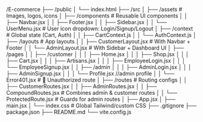 /E-commerce
├── /public
│   └── index.html
├── /src
│   ├── /assets                     # Images, logos, icons
│   ├── /components                # Reusable UI components
│   │   ├── Navbar.jsx
│   │   ├── Footer.jsx
│   │   ├── Sidebar.jsx
│   │   └── UserMenu.jsx           # User icon dropdown: Login/Signup/Logout
│   ├── /context                   # Global state (Cart, Auth)
│   │   ├── CartContext.js
│   │   └── AuthContext.js
│   ├── /layouts                   # App layouts
│   │   ├── CustomerLayout.jsx     # With Navbar + Footer
│   │   └── AdminLayout.jsx        # With Sidebar + Dashboard UI
│   ├── /pages
│   │   ├── /customer
│   │   │   ├── Home.jsx
│   │   │   ├── Shop.jsx
│   │   │   ├── Cart.jsx
│   │   │   ├── Artisans.jsx
│   │   │   ├── EmployeeLogin.jsx
│   │   │   └── EmployeeSignup.jsx
│   │   ├── /admin
│   │   │   ├── AdminLogin.jsx
│   │   │   ├── AdminSignup.jsx
│   │   │   └── Profile.jsx //admin profile
│   │   └── Error401.jsx           # 🔐 Unauthorized route
│   ├── /routes                    # Routing configs
│   │   ├── CustomerRoutes.jsx
│   │   ├── AdminRoutes.jsx
│   │   ├── CompoundRoutes.jsx     # Combines admin & customer routes
│   │   └── ProtectedRoute.jsx     # Guards for admin routes
│   ├── App.jsx
│   ├── main.jsx
│   └── index.css                  # Global Tailwind/custom CSS
├── .gitignore
├── package.json
├── README.md
└── vite.config.js
